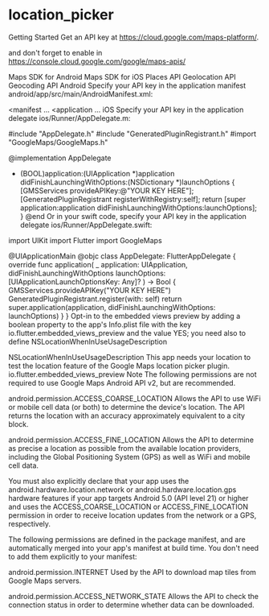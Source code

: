 # location_picker

Getting Started
Get an API key at https://cloud.google.com/maps-platform/.

and don't forget to enable in https://console.cloud.google.com/google/maps-apis/

Maps SDK for Android
Maps SDK for iOS
Places API
Geolocation API
Geocoding API
Android
Specify your API key in the application manifest android/app/src/main/AndroidManifest.xml:

<manifest ...
  <application ...
    <meta-data android:name="com.google.android.geo.API_KEY"
               android:value="YOUR KEY HERE"/>
iOS
Specify your API key in the application delegate ios/Runner/AppDelegate.m:

#include "AppDelegate.h"
#include "GeneratedPluginRegistrant.h"
#import "GoogleMaps/GoogleMaps.h"

@implementation AppDelegate

- (BOOL)application:(UIApplication *)application
    didFinishLaunchingWithOptions:(NSDictionary *)launchOptions {
  [GMSServices provideAPIKey:@"YOUR KEY HERE"];
  [GeneratedPluginRegistrant registerWithRegistry:self];
  return [super application:application didFinishLaunchingWithOptions:launchOptions];
}
@end
Or in your swift code, specify your API key in the application delegate ios/Runner/AppDelegate.swift:

import UIKit
import Flutter
import GoogleMaps

@UIApplicationMain
@objc class AppDelegate: FlutterAppDelegate {
  override func application(
    _ application: UIApplication,
    didFinishLaunchingWithOptions launchOptions: [UIApplicationLaunchOptionsKey: Any]?
  ) -> Bool {
    GMSServices.provideAPIKey("YOUR KEY HERE")
    GeneratedPluginRegistrant.register(with: self)
    return super.application(application, didFinishLaunchingWithOptions: launchOptions)
  }
}
Opt-in to the embedded views preview by adding a boolean property to the app's Info.plist file with the key io.flutter.embedded_views_preview and the value YES; you need also to define NSLocationWhenInUseUsageDescription

  <key>NSLocationWhenInUseUsageDescription</key>
  <string>This app needs your location to test the location feature of the Google Maps location picker plugin.</string>
  <key>io.flutter.embedded_views_preview</key>
  <true/>
Note
The following permissions are not required to use Google Maps Android API v2, but are recommended.

android.permission.ACCESS_COARSE_LOCATION Allows the API to use WiFi or mobile cell data (or both) to determine the device's location. The API returns the location with an accuracy approximately equivalent to a city block.

android.permission.ACCESS_FINE_LOCATION Allows the API to determine as precise a location as possible from the available location providers, including the Global Positioning System (GPS) as well as WiFi and mobile cell data.

You must also explicitly declare that your app uses the android.hardware.location.network or android.hardware.location.gps hardware features if your app targets Android 5.0 (API level 21) or higher and uses the ACCESS_COARSE_LOCATION or ACCESS_FINE_LOCATION permission in order to receive location updates from the network or a GPS, respectively.

<uses-feature android:name="android.hardware.location.network" android:required="false" />
<uses-feature android:name="android.hardware.location.gps" android:required="false"  />
The following permissions are defined in the package manifest, and are automatically merged into your app's manifest at build time. You don't need to add them explicitly to your manifest:

android.permission.INTERNET Used by the API to download map tiles from Google Maps servers.

android.permission.ACCESS_NETWORK_STATE Allows the API to check the connection status in order to determine whether data can be downloaded.
